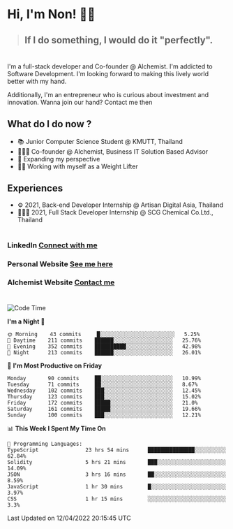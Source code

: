 # Hi, I'm Non! 🖐🏻

> ## If I do something, I would do it "perfectly".

#

I'm a full-stack developer and Co-founder @ Alchemist. I'm addicted to Software Development. I'm looking forward to making this lively world better with my hand.

Additionally, I'm an entrepreneur who is curious about investment and innovation. Wanna join our hand? Contact me then

## What do I do now ?

- 📚 Junior Computer Science Student @ KMUTT, Thailand
- 🧑🏻‍💻 Co-founder @ Alchemist, Business IT Solution Based Advisor
- 🌈 Expanding my perspective
- 🏋🏻 Working with myself as a Weight Lifter

## Experiences

- ⚙️ 2021, Back-end Developer Internship @ Artisan Digital Asia, Thailand
- 🧑🏻‍💻 2021, Full Stack Developer Internship @ SCG Chemical Co.Ltd., Thailand

#

### LinkedIn [Connect with me](https://www.linkedin.com/in/non-nontra/)

### Personal Website [See me here](https://nonnontra.com/)

### Alchemist Website [Contact me](https://alchemist-softwarehouse.co/)

#

<!--START_SECTION:waka-->
![Code Time](http://img.shields.io/badge/Code%20Time-1%2C536%20hrs%204%20mins-blue)

**I'm a Night 🦉** 

```text
🌞 Morning    43 commits     █░░░░░░░░░░░░░░░░░░░░░░░░   5.25% 
🌆 Daytime    211 commits    ██████░░░░░░░░░░░░░░░░░░░   25.76% 
🌃 Evening    352 commits    ██████████░░░░░░░░░░░░░░░   42.98% 
🌙 Night      213 commits    ██████░░░░░░░░░░░░░░░░░░░   26.01%

```
📅 **I'm Most Productive on Friday** 

```text
Monday       90 commits     ██░░░░░░░░░░░░░░░░░░░░░░░   10.99% 
Tuesday      71 commits     ██░░░░░░░░░░░░░░░░░░░░░░░   8.67% 
Wednesday    102 commits    ███░░░░░░░░░░░░░░░░░░░░░░   12.45% 
Thursday     123 commits    ███░░░░░░░░░░░░░░░░░░░░░░   15.02% 
Friday       172 commits    █████░░░░░░░░░░░░░░░░░░░░   21.0% 
Saturday     161 commits    █████░░░░░░░░░░░░░░░░░░░░   19.66% 
Sunday       100 commits    ███░░░░░░░░░░░░░░░░░░░░░░   12.21%

```


📊 **This Week I Spent My Time On** 

```text
💬 Programming Languages: 
TypeScript               23 hrs 54 mins      ███████████████░░░░░░░░░░   62.84% 
Solidity                 5 hrs 21 mins       ███░░░░░░░░░░░░░░░░░░░░░░   14.09% 
JSON                     3 hrs 16 mins       ██░░░░░░░░░░░░░░░░░░░░░░░   8.59% 
JavaScript               1 hr 30 mins        █░░░░░░░░░░░░░░░░░░░░░░░░   3.97% 
CSS                      1 hr 15 mins        ░░░░░░░░░░░░░░░░░░░░░░░░░   3.3%

```


 Last Updated on 12/04/2022 20:15:45 UTC
<!--END_SECTION:waka-->
